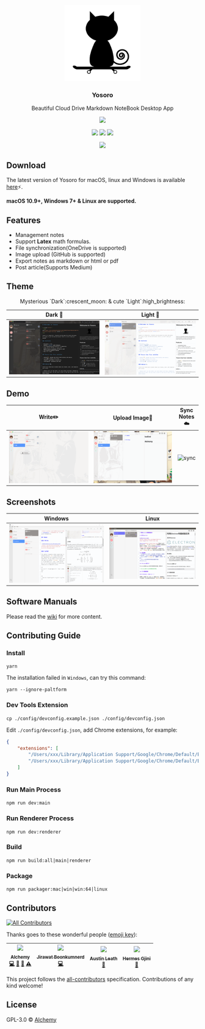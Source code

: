 <p align="center">
  <img src="./app/views/assets/images/logo.png" width="200"/>
  <h3 align="center">Yosoro</h3>
  <p align="center">Beautiful Cloud Drive Markdown NoteBook Desktop App</p>
  <p align="center">
    <img src="https://img.shields.io/badge/platform-masOS%20%7C%20Linux%20%7C%20Windows-lightgrey.svg?style=flat-square" />
  </p>
  <p align="center">
    <img src="https://img.shields.io/github/release/iceend/yosoro.svg?style=flat-square" />
    <img src="https://img.shields.io/travis/IceEnd/Yosoro.svg?style=flat-square">
    <img src="https://img.shields.io/github/license/IceEnd/Yosoro.svg?style=flat-square" />
  </p>
  <p align="center">
    <img src="https://img.shields.io/github/downloads/IceEnd/Yosoro/total.svg?style=flat-square">
  </p>
</p>

## Download

The latest version of Yosoro for macOS, linux and Windows is available [here](https://github.com/IceEnd/Yosoro/releases):zap:.

**macOS 10.9+, Windows 7+ & Linux are supported.**

## Features

- Management notes
- Support **Latex** math formulas.
- File synchronization(OneDrive is supported)
- Image upload (GitHub is supported)
- Export notes as markdown or html or pdf
- Post article(Supports Medium)

## Theme

<p align="center">Mysterious `Dark`:crescent_moon: & cute `Light`:high_brightness:</p>

| Dark :crescent_moon:| Light :high_brightness: |
|:-------:|:-----:|
| ![](https://raw.githubusercontent.com/IceEnd/Yosoro-Img/img/yosoro/2018-10-20.22.38.48-image.png) | ![](https://raw.githubusercontent.com/IceEnd/Yosoro-Img/img/yosoro/2018-10-20.22.39.33-image.png) |

## Demo

| Write:pencil2: | Upload Image:stars: | Sync Notes:cloud: |
|:---:|:---:|:----:|
|![2018-09-24.14.00.53-write.gif](https://raw.githubusercontent.com/IceEnd/Yosoro-Img/img/yosoro/2018-09-24.14.00.53-write.gif)|![image](https://raw.githubusercontent.com/IceEnd/Yosoro-Img/img/yosoro/2018-07-27.00.47.27-image.gif)|![sync](https://t1.picb.cc/uploads/2018/05/13/2vBRbs.gif)|

## Screenshots

| Windows | Linux |
|:-------:|:-----:|
|![screenshot-window](https://raw.githubusercontent.com/IceEnd/Yosoro-Img/img/yosoro/2018-10-05.11.19.18-image.png)|![screenshot-linux](https://raw.githubusercontent.com/IceEnd/Yosoro-Img/img/yosoro/2018-07-27.00.22.40-linux.png)|

## Software Manuals

Please read the [wiki](https://github.com/IceEnd/Yosoro/wiki) for more content.


## Contributing Guide

### Install

```shell
yarn
```

The installation failed in `Windows`, can try this command:

```shell
yarn --ignore-paltform
```

### Dev Tools Extension

```shell
cp ./config/devconfig.example.json ./config/devconfig.json
```

Edit `./config/devconfig.json`, add Chrome extensions, for example:

```json
{
    "extensions": [
        "/Users/xxx/Library/Application Support/Google/Chrome/Default/Extensions/lmhkpmbekcpmknklioeibfkpmmfibljd/2.15.3_0",
        "/Users/xxx/Library/Application Support/Google/Chrome/Default/Extensions/fmkadmapgofadopljbjfkapdkoienihi/3.4.0_0"
    ]
}
```

### Run Main Process

```shell
npm run dev:main
```

### Run Renderer Process

```shell
npm run dev:renderer
```

### Build

```shell
npm run build:all|main|renderer
```

### Package

```
npm run packager:mac|win|win:64|linux
```

## Contributors

[![All Contributors](https://img.shields.io/badge/all_contributors-4-orange.svg?style=flat-square)](#contributors)

Thanks goes to these wonderful people ([emoji key](https://github.com/kentcdodds/all-contributors#emoji-key)):

<!-- ALL-CONTRIBUTORS-LIST:START - Do not remove or modify this section -->
<!-- prettier-ignore -->
| [<img src="https://avatars1.githubusercontent.com/u/11556339?v=4" width="100px;"/><br /><sub><b>Alchemy</b></sub>](https://www.coolecho.net)<br />[💻](https://github.com/IceEnd/Yosoro/commits?author=IceEnd "Code") [🎨](#design-IceEnd "Design") [📖](https://github.com/IceEnd/Yosoro/commits?author=IceEnd "Documentation") [⚠️](https://github.com/IceEnd/Yosoro/commits?author=IceEnd "Tests") | [<img src="https://avatars3.githubusercontent.com/u/8283616?v=4" width="100px;"/><br /><sub><b>Jirawat Boonkumnerd</b></sub>](http://ntsd.github.io)<br />[💻](https://github.com/IceEnd/Yosoro/commits?author=ntsd "Code") | [<img src="https://avatars2.githubusercontent.com/u/32113014?v=4" width="100px;"/><br /><sub><b>Austin Leath</b></sub>](https://www.austinleath.com)<br />[📖](https://github.com/IceEnd/Yosoro/commits?author=AustinLeath "Documentation") | [<img src="https://avatars0.githubusercontent.com/u/8417583?v=4" width="100px;"/><br /><sub><b>Hermes Gjini</b></sub>](http://afractal.me)<br />[📖](https://github.com/IceEnd/Yosoro/commits?author=afractal "Documentation") |
| :---: | :---: | :---: | :---: |
<!-- ALL-CONTRIBUTORS-LIST:END -->

This project follows the [all-contributors](https://github.com/kentcdodds/all-contributors) specification. Contributions of any kind welcome!

## License

GPL-3.0 © [Alchemy](./LICENSE)
